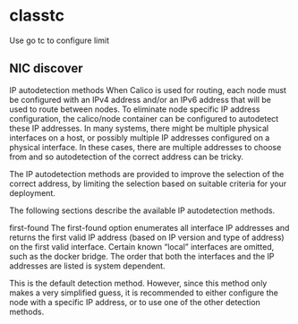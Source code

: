 # classtc
Use go tc to configure limit

## NIC discover
IP autodetection methods
When Calico is used for routing, each node must be configured with an IPv4 address and/or an IPv6 address that will be used to route between nodes. To eliminate node specific IP address configuration, the calico/node container can be configured to autodetect these IP addresses. In many systems, there might be multiple physical interfaces on a host, or possibly multiple IP addresses configured on a physical interface. In these cases, there are multiple addresses to choose from and so autodetection of the correct address can be tricky.

The IP autodetection methods are provided to improve the selection of the correct address, by limiting the selection based on suitable criteria for your deployment.

The following sections describe the available IP autodetection methods.

first-found
The first-found option enumerates all interface IP addresses and returns the first valid IP address (based on IP version and type of address) on the first valid interface. Certain known “local” interfaces are omitted, such as the docker bridge. The order that both the interfaces and the IP addresses are listed is system dependent.

This is the default detection method. However, since this method only makes a very simplified guess, it is recommended to either configure the node with a specific IP address, or to use one of the other detection methods.